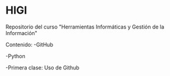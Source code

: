 # HIGI
Repositorio del curso "Herramientas Informáticas y Gestión de la Información"

Contenido:
-GitHub

-Python


-Primera clase: Uso de Github
